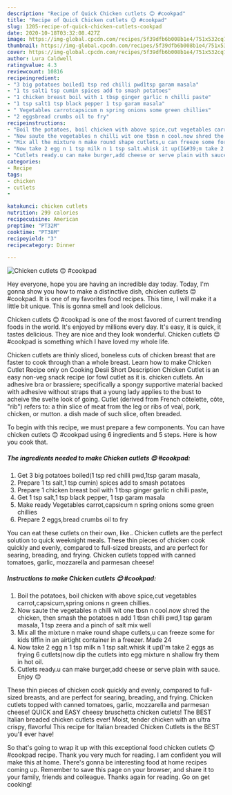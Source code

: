 ```yaml
---
description: "Recipe of Quick Chicken cutlets 😊 #cookpad"
title: "Recipe of Quick Chicken cutlets 😊 #cookpad"
slug: 1205-recipe-of-quick-chicken-cutlets-cookpad
date: 2020-10-18T03:32:08.427Z
image: https://img-global.cpcdn.com/recipes/5f39dfb6b008b1e4/751x532cq70/chicken-cutlets-😊-cookpad-recipe-main-photo.jpg
thumbnail: https://img-global.cpcdn.com/recipes/5f39dfb6b008b1e4/751x532cq70/chicken-cutlets-😊-cookpad-recipe-main-photo.jpg
cover: https://img-global.cpcdn.com/recipes/5f39dfb6b008b1e4/751x532cq70/chicken-cutlets-😊-cookpad-recipe-main-photo.jpg
author: Lura Caldwell
ratingvalue: 4.3
reviewcount: 10816
recipeingredient:
- "3 big potatoes boiled1 tsp red chilli pwd1tsp garam masala"
- "1 ts salt1 tsp cumin spices add to smash potatoes"
- "1 chicken breast boil with 1 tbsp ginger garlic n chilli paste"
- "1 tsp salt1 tsp black pepper 1 tsp garam masala"
- " Vegetables carrotcapsicum n spring onions some green chillies"
- "2 eggsbread crumbs oil to fry"
recipeinstructions:
- "Boil the potatoes, boil chicken with above spice,cut vegetables carrot,capsicum,spring onions n green chillies."
- "Now saute the vegetables n chilli wit one tbsn n cool.now shred the chicken, then smash the potatoes n add 1 tbsn chilli pwd,1 tsp garam masala, 1 tsp zeera and a pinch of salt mix well"
- "Mix all the mixture n make round shape cutlets,u can freeze some for kids tiffin in an airtight container in a freezer. Made 24"
- "Now take 2 egg n 1 tsp milk n 1 tsp salt.whisk it up(I&#39;m take 2 eggs as frying 6 cutlets)now dip the cutlets into egg mixture n shallow fry them in hot oil."
- "Cutlets ready.u can make burger,add cheese or serve plain with sauce. Enjoy 😊"
categories:
- Recipe
tags:
- chicken
- cutlets
- 

katakunci: chicken cutlets  
nutrition: 299 calories
recipecuisine: American
preptime: "PT32M"
cooktime: "PT38M"
recipeyield: "3"
recipecategory: Dinner

---
```



![Chicken cutlets 😊 #cookpad](https://img-global.cpcdn.com/recipes/5f39dfb6b008b1e4/751x532cq70/chicken-cutlets-😊-cookpad-recipe-main-photo.jpg)

Hey everyone, hope you are having an incredible day today. Today, I'm gonna show you how to make a distinctive dish, chicken cutlets 😊 #cookpad. It is one of my favorites food recipes. This time, I will make it a little bit unique. This is gonna smell and look delicious.

Chicken cutlets 😊 #cookpad is one of the most favored of current trending foods in the world. It's enjoyed by millions every day. It's easy, it is quick, it tastes delicious. They are nice and they look wonderful. Chicken cutlets 😊 #cookpad is something which I have loved my whole life.

Chicken cutlets are thinly sliced, boneless cuts of chicken breast that are faster to cook through than a whole breast. Learn how to make Chicken Cutlet Recipe only on Cooking Desii Short Description Chicken Cutlet is an easy non-veg snack recipe (or fowl cutlet as it is. chicken cutlets. An adhesive bra or brassiere; specifically a spongy supportive material backed with adhesive without straps that a young lady applies to the bust to acheive the svelte look of going. Cutlet (derived from French côtelette, côte, &#34;rib&#34;) refers to: a thin slice of meat from the leg or ribs of veal, pork, chicken, or mutton. a dish made of such slice, often breaded.


To begin with this recipe, we must prepare a few components. You can have chicken cutlets 😊 #cookpad using 6 ingredients and 5 steps. Here is how you cook that.

<!--inarticleads1-->

##### The ingredients needed to make Chicken cutlets 😊 #cookpad:

1. Get 3 big potatoes boiled(1 tsp red chilli pwd,1tsp garam masala,
1. Prepare 1 ts salt,1 tsp cumin) spices add to smash potatoes
1. Prepare 1 chicken breast boil with 1 tbsp ginger garlic n chilli paste,
1. Get 1 tsp salt,1 tsp black pepper, 1 tsp garam masala
1. Make ready  Vegetables carrot,capsicum n spring onions some green chillies
1. Prepare 2 eggs,bread crumbs oil to fry


You can eat these cutlets on their own, like.. Chicken cutlets are the perfect solution to quick weeknight meals. These thin pieces of chicken cook quickly and evenly, compared to full-sized breasts, and are perfect for searing, breading, and frying. Chicken cutlets topped with canned tomatoes, garlic, mozzarella and parmesan cheese! 

<!--inarticleads2-->

##### Instructions to make Chicken cutlets 😊 #cookpad:

1. Boil the potatoes, boil chicken with above spice,cut vegetables carrot,capsicum,spring onions n green chillies.
1. Now saute the vegetables n chilli wit one tbsn n cool.now shred the chicken, then smash the potatoes n add 1 tbsn chilli pwd,1 tsp garam masala, 1 tsp zeera and a pinch of salt mix well
1. Mix all the mixture n make round shape cutlets,u can freeze some for kids tiffin in an airtight container in a freezer. Made 24
1. Now take 2 egg n 1 tsp milk n 1 tsp salt.whisk it up(I&#39;m take 2 eggs as frying 6 cutlets)now dip the cutlets into egg mixture n shallow fry them in hot oil.
1. Cutlets ready.u can make burger,add cheese or serve plain with sauce. Enjoy 😊


These thin pieces of chicken cook quickly and evenly, compared to full-sized breasts, and are perfect for searing, breading, and frying. Chicken cutlets topped with canned tomatoes, garlic, mozzarella and parmesan cheese! QUICK and EASY cheesy bruschetta chicken cutlets! The BEST Italian breaded chicken cutlets ever! Moist, tender chicken with an ultra crispy, flavorful This recipe for Italian breaded Chicken Cutlets is the BEST you&#39;ll ever have! 

So that's going to wrap it up with this exceptional food chicken cutlets 😊 #cookpad recipe. Thank you very much for reading. I am confident you will make this at home. There's gonna be interesting food at home recipes coming up. Remember to save this page on your browser, and share it to your family, friends and colleague. Thanks again for reading. Go on get cooking!
